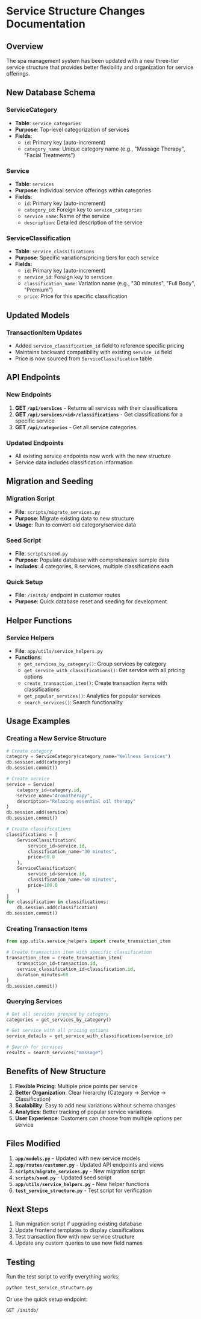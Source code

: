 # Service Structure Changes Documentation

## Overview
The spa management system has been updated with a new three-tier service structure that provides better flexibility and organization for service offerings.

## New Database Schema

### ServiceCategory
- **Table**: `service_categories`
- **Purpose**: Top-level categorization of services
- **Fields**:
  - `id`: Primary key (auto-increment)
  - `category_name`: Unique category name (e.g., "Massage Therapy", "Facial Treatments")

### Service
- **Table**: `services`
- **Purpose**: Individual service offerings within categories
- **Fields**:
  - `id`: Primary key (auto-increment)
  - `category_id`: Foreign key to `service_categories`
  - `service_name`: Name of the service
  - `description`: Detailed description of the service

### ServiceClassification
- **Table**: `service_classifications`
- **Purpose**: Specific variations/pricing tiers for each service
- **Fields**:
  - `id`: Primary key (auto-increment)
  - `service_id`: Foreign key to `services`
  - `classification_name`: Variation name (e.g., "30 minutes", "Full Body", "Premium")
  - `price`: Price for this specific classification

## Updated Models

### TransactionItem Updates
- Added `service_classification_id` field to reference specific pricing
- Maintains backward compatibility with existing `service_id` field
- Price is now sourced from `ServiceClassification` table

## API Endpoints

### New Endpoints
1. **GET `/api/services`** - Returns all services with their classifications
2. **GET `/api/services/<id>/classifications`** - Get classifications for a specific service
3. **GET `/api/categories`** - Get all service categories

### Updated Endpoints
- All existing service endpoints now work with the new structure
- Service data includes classification information

## Migration and Seeding

### Migration Script
- **File**: `scripts/migrate_services.py`
- **Purpose**: Migrate existing data to new structure
- **Usage**: Run to convert old category/service data

### Seed Script
- **File**: `scripts/seed.py`
- **Purpose**: Populate database with comprehensive sample data
- **Includes**: 4 categories, 8 services, multiple classifications each

### Quick Setup
- **File**: `/initdb/` endpoint in customer routes
- **Purpose**: Quick database reset and seeding for development

## Helper Functions

### Service Helpers
- **File**: `app/utils/service_helpers.py`
- **Functions**:
  - `get_services_by_category()`: Group services by category
  - `get_service_with_classifications()`: Get service with all pricing options
  - `create_transaction_item()`: Create transaction items with classifications
  - `get_popular_services()`: Analytics for popular services
  - `search_services()`: Search functionality

## Usage Examples

### Creating a New Service Structure
```python
# Create category
category = ServiceCategory(category_name="Wellness Services")
db.session.add(category)
db.session.commit()

# Create service
service = Service(
    category_id=category.id,
    service_name="Aromatherapy",
    description="Relaxing essential oil therapy"
)
db.session.add(service)
db.session.commit()

# Create classifications
classifications = [
    ServiceClassification(
        service_id=service.id,
        classification_name="30 minutes",
        price=60.0
    ),
    ServiceClassification(
        service_id=service.id,
        classification_name="60 minutes",
        price=100.0
    )
]
for classification in classifications:
    db.session.add(classification)
db.session.commit()
```

### Creating Transaction Items
```python
from app.utils.service_helpers import create_transaction_item

# Create transaction item with specific classification
transaction_item = create_transaction_item(
    transaction_id=transaction.id,
    service_classification_id=classification.id,
    duration_minutes=60
)
db.session.commit()
```

### Querying Services
```python
# Get all services grouped by category
categories = get_services_by_category()

# Get service with all pricing options
service_details = get_service_with_classifications(service_id)

# Search for services
results = search_services("massage")
```

## Benefits of New Structure

1. **Flexible Pricing**: Multiple price points per service
2. **Better Organization**: Clear hierarchy (Category → Service → Classification)
3. **Scalability**: Easy to add new variations without schema changes
4. **Analytics**: Better tracking of popular service variations
5. **User Experience**: Customers can choose from multiple options per service

## Files Modified

1. **`app/models.py`** - Updated with new service models
2. **`app/routes/customer.py`** - Updated API endpoints and views
3. **`scripts/migrate_services.py`** - New migration script
4. **`scripts/seed.py`** - Updated seed script
5. **`app/utils/service_helpers.py`** - New helper functions
6. **`test_service_structure.py`** - Test script for verification

## Next Steps

1. Run migration script if upgrading existing database
2. Update frontend templates to display classifications
3. Test transaction flow with new service structure
4. Update any custom queries to use new field names

## Testing

Run the test script to verify everything works:
```bash
python test_service_structure.py
```

Or use the quick setup endpoint:
```
GET /initdb/
```
